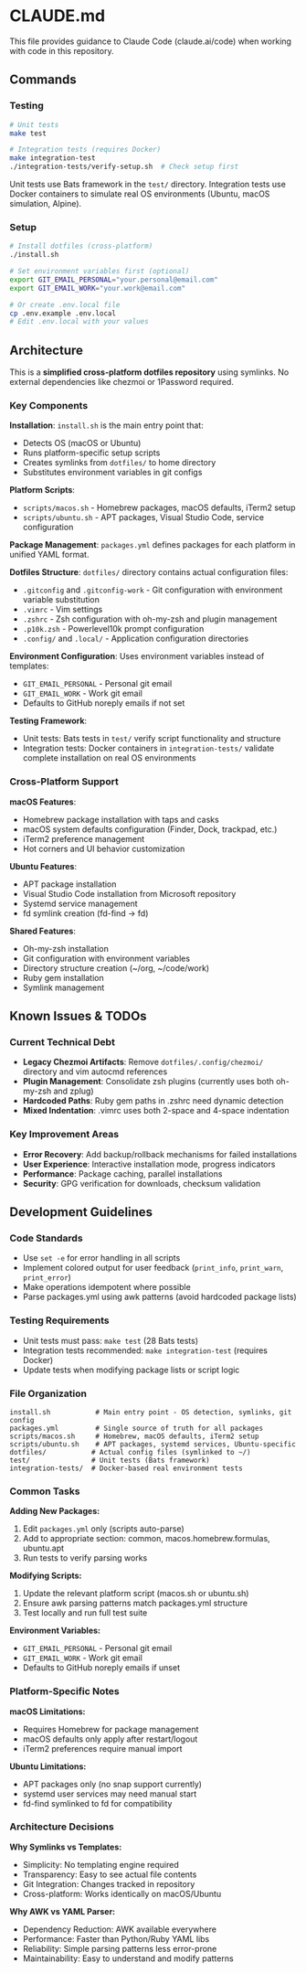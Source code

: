 # CLAUDE.md

This file provides guidance to Claude Code (claude.ai/code) when working with code in this repository.

## Commands

### Testing
```bash
# Unit tests
make test

# Integration tests (requires Docker)
make integration-test
./integration-tests/verify-setup.sh  # Check setup first
```
Unit tests use Bats framework in the `test/` directory. Integration tests use Docker containers to simulate real OS environments (Ubuntu, macOS simulation, Alpine).

### Setup
```bash
# Install dotfiles (cross-platform)
./install.sh

# Set environment variables first (optional)
export GIT_EMAIL_PERSONAL="your.personal@email.com"
export GIT_EMAIL_WORK="your.work@email.com"

# Or create .env.local file
cp .env.example .env.local
# Edit .env.local with your values
```

## Architecture

This is a **simplified cross-platform dotfiles repository** using symlinks. No external dependencies like chezmoi or 1Password required.

### Key Components

**Installation**: `install.sh` is the main entry point that:
- Detects OS (macOS or Ubuntu)
- Runs platform-specific setup scripts
- Creates symlinks from `dotfiles/` to home directory
- Substitutes environment variables in git configs

**Platform Scripts**:
- `scripts/macos.sh` - Homebrew packages, macOS defaults, iTerm2 setup
- `scripts/ubuntu.sh` - APT packages, Visual Studio Code, service configuration

**Package Management**: `packages.yml` defines packages for each platform in unified YAML format.

**Dotfiles Structure**: `dotfiles/` directory contains actual configuration files:
- `.gitconfig` and `.gitconfig-work` - Git configuration with environment variable substitution
- `.vimrc` - Vim settings
- `.zshrc` - Zsh configuration with oh-my-zsh and plugin management
- `.p10k.zsh` - Powerlevel10k prompt configuration
- `.config/` and `.local/` - Application configuration directories

**Environment Configuration**: Uses environment variables instead of templates:
- `GIT_EMAIL_PERSONAL` - Personal git email
- `GIT_EMAIL_WORK` - Work git email
- Defaults to GitHub noreply emails if not set

**Testing Framework**:
- Unit tests: Bats tests in `test/` verify script functionality and structure
- Integration tests: Docker containers in `integration-tests/` validate complete installation on real OS environments

### Cross-Platform Support

**macOS Features**:
- Homebrew package installation with taps and casks
- macOS system defaults configuration (Finder, Dock, trackpad, etc.)
- iTerm2 preference management
- Hot corners and UI behavior customization

**Ubuntu Features**:
- APT package installation
- Visual Studio Code installation from Microsoft repository
- Systemd service management
- fd symlink creation (fd-find → fd)

**Shared Features**:
- Oh-my-zsh installation
- Git configuration with environment variables
- Directory structure creation (~/org, ~/code/work)
- Ruby gem installation
- Symlink management

## Known Issues & TODOs

### Current Technical Debt
- **Legacy Chezmoi Artifacts**: Remove `dotfiles/.config/chezmoi/` directory and vim autocmd references
- **Plugin Management**: Consolidate zsh plugins (currently uses both oh-my-zsh and zplug)
- **Hardcoded Paths**: Ruby gem paths in .zshrc need dynamic detection
- **Mixed Indentation**: .vimrc uses both 2-space and 4-space indentation

### Key Improvement Areas
- **Error Recovery**: Add backup/rollback mechanisms for failed installations
- **User Experience**: Interactive installation mode, progress indicators
- **Performance**: Package caching, parallel installations
- **Security**: GPG verification for downloads, checksum validation

## Development Guidelines

### Code Standards
- Use `set -e` for error handling in all scripts
- Implement colored output for user feedback (`print_info`, `print_warn`, `print_error`)
- Make operations idempotent where possible
- Parse packages.yml using awk patterns (avoid hardcoded package lists)

### Testing Requirements
- Unit tests must pass: `make test` (28 Bats tests)
- Integration tests recommended: `make integration-test` (requires Docker)
- Update tests when modifying package lists or script logic

### File Organization
```
install.sh           # Main entry point - OS detection, symlinks, git config
packages.yml         # Single source of truth for all packages
scripts/macos.sh     # Homebrew, macOS defaults, iTerm2 setup
scripts/ubuntu.sh    # APT packages, systemd services, Ubuntu-specific
dotfiles/           # Actual config files (symlinked to ~/)
test/               # Unit tests (Bats framework)
integration-tests/  # Docker-based real environment tests
```

### Common Tasks

**Adding New Packages:**
1. Edit `packages.yml` only (scripts auto-parse)
2. Add to appropriate section: common, macos.homebrew.formulas, ubuntu.apt
3. Run tests to verify parsing works

**Modifying Scripts:**
1. Update the relevant platform script (macos.sh or ubuntu.sh)
2. Ensure awk parsing patterns match packages.yml structure
3. Test locally and run full test suite

**Environment Variables:**
- `GIT_EMAIL_PERSONAL` - Personal git email
- `GIT_EMAIL_WORK` - Work git email
- Defaults to GitHub noreply emails if unset

### Platform-Specific Notes

**macOS Limitations:**
- Requires Homebrew for package management
- macOS defaults only apply after restart/logout
- iTerm2 preferences require manual import

**Ubuntu Limitations:**
- APT packages only (no snap support currently)
- systemd user services may need manual start
- fd-find symlinked to fd for compatibility

### Architecture Decisions

**Why Symlinks vs Templates:**
- Simplicity: No templating engine required
- Transparency: Easy to see actual file contents
- Git Integration: Changes tracked in repository
- Cross-platform: Works identically on macOS/Ubuntu

**Why AWK vs YAML Parser:**
- Dependency Reduction: AWK available everywhere
- Performance: Faster than Python/Ruby YAML libs
- Reliability: Simple parsing patterns less error-prone
- Maintainability: Easy to understand and modify patterns